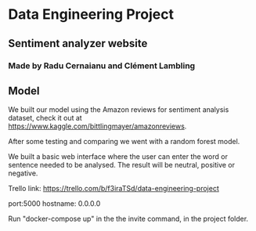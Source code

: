 
# Data Engineering Project

## Sentiment analyzer website

### Made by Radu Cernaianu and Clément Lambling

## Model

We built our model using the Amazon reviews for sentiment analysis dataset, check it out at https://www.kaggle.com/bittlingmayer/amazonreviews.

After some testing and comparing we went with a random forest model.

We built a basic web interface where the user can enter the word or sentence needed to be analysed. The result will be neutral, positive or negative.

Trello link: https://trello.com/b/f3iraTSd/data-engineering-project

port:5000
hostname: 0.0.0.0

Run "docker-compose up" in the the invite command, in the project folder.
